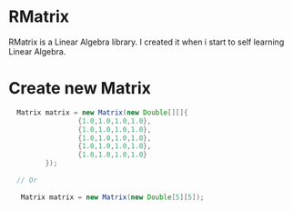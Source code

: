 # RMatrix
RMatrix is a Linear Algebra library. I created it when i start to self learning Linear Algebra.

# Create new Matrix
```java
  Matrix matrix = new Matrix(new Double[][]{
                 {1.0,1.0,1.0,1.0},
                 {1.0,1.0,1.0,1.0},
                 {1.0,1.0,1.0,1.0},
                 {1.0,1.0,1.0,1.0},
                 {1.0,1.0,1.0,1.0}
         });
         
  // Or
  
   Matrix matrix = new Matrix(new Double[5][5]);
   
```


